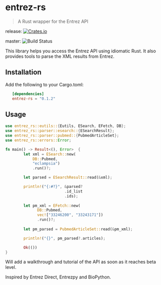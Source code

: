 # entrez-rs

> A Rust wrapper for the Entrez API 

release: [![Crates.io][ci]][cl] 

[ci]: https://img.shields.io/crates/v/entrez-rs.svg
[cl]: https://crates.io/crates/entrez-rs/

master: ![Build Status](https://travis-ci.org/Zenleaf/entrez-rs.svg?branch=master)

This library helps you access the Entrez API using idiomatic Rust.
It also provides tools to parse the XML results from Entrez.

## Installation

Add the following to your Cargo.toml:
```toml
   [dependencies]
   entrez-rs = "0.1.2"
```

## Usage
```rust
use entrez_rs::eutils::{Eutils, ESearch, EFetch, DB};
use entrez_rs::parser::esearch::{ESearchResult};
use entrez_rs::parser::pubmed::{PubmedArticleSet};
use entrez_rs::errors::Error;

fn main() -> Result<(), Error>  {
        let xml = ESearch::new(
            DB::Pubmed, 
            "eclampsia")
            .run()?;

        let parsed = ESearchResult::read(&xml);

        println!("{:#?}", &parsed?
                          .id_list
                          .ids);
        
        let pm_xml = EFetch::new(
              DB::Pubmed,
              vec!["33246200", "33243171"])
              .run()?;
        
        let pm_parsed = PubmedArticleSet::read(&pm_xml);

        println!("{}", pm_parsed?.articles);

        Ok(())
}


```
Will add a walkthrough and tutorial of the API as soon as it reaches beta level.

Inspired by Entrez Direct, Entrezpy and BioPython.
